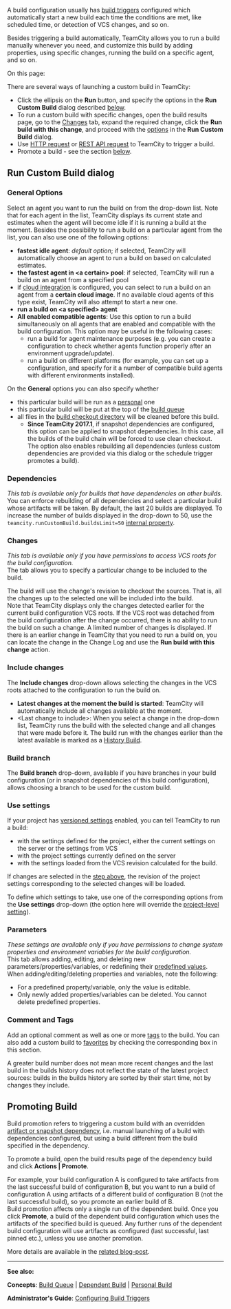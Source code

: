 [//]: # (title: Triggering a Custom Build)
[//]: # (auxiliary-id: Triggering a Custom Build)

A build configuration usually has [build triggers](configuring-build-triggers.md) configured which automatically start a new build each time the conditions are met, like scheduled time, or detection of VCS changes, and so on.

Besides triggering a build automatically, TeamCity allows you to run a build manually whenever you need, and customize this build by adding properties, using specific changes, running the build on a specific agent, and so on.

On this page:

<tag-list of="chapter" mode="tree" depth="4"/>


There are several ways of launching a custom build in TeamCity:
* Click the ellipsis on the __Run__ button, and specify the options in the __Run Custom Build__ dialog described [below](#General+Options).
* To run a custom build with specific changes, open the build results page, go to the [Changes](working-with-build-results.md#Changes) tab, expand the required change, click the __Run build with this change__, and proceed with the [options](#General+Options) in the __Run Custom Build__ dialog.
* Use [HTTP request](accessing-server-by-http.md) or [REST API request](rest-api.md#Triggering+a+Build) to TeamCity to trigger a build.
* Promote a build \- see the section [below](#Promoting+Build).

## Run Custom Build dialog

### General Options

Select an agent you want to run the build on from the drop\-down list. Note that for each agent in the list, TeamCity displays its current state and estimates when the agent will become idle if it is running a build at the moment. Besides the possibility to run a build on a particular agent from the list, you can also use one of the following options:
* __fastest idle agent__: _default option_; if selected, TeamCity will automatically choose an agent to run a build on based on calculated estimates.
* __the fastest agent in &lt;a certain&gt; pool__: if selected, TeamCity will run a build on an agent from a specified pool
* if [cloud integration](teamcity-integration-with-cloud-solutions.md) is configured, you can select to run a build on an agent from a __certain cloud image__. If no available cloud agents of this type exist, TeamCity will also attempt to start a new one.
* __run a build on &lt;a specified&gt; agent__
* __All enabled compatible agents__: Use this option to run a build simultaneously on all agents that are enabled and compatible with the build configuration. This option may be useful in the following cases:
  * run a build for agent maintenance purposes (e.g. you can create a configuration to check whether agents function properly after an environment upgrade/update).
  * run a build on different platforms (for example, you can set up a configuration, and specify for it a number of compatible build agents with different environments installed).

On the __General__ options you can also specify whether
* this particular build will be run as a [personal](personal-build.md) one
* this particular build will be put at the top of the [build queue](build-queue.md)
* all files in the [build checkout directory](build-checkout-directory.md) will be cleaned before this build.
   * __Since TeamCity 2017.1__, if snapshot dependencies are configured, this option can be applied to snapshot dependencies. In this case, all the builds of the build chain will be forced to use clean checkout. The option also enables rebuilding all dependencies (unless custom dependencies are provided via this dialog or the schedule trigger promotes a build).

### Dependencies

_This tab is available only for builds that have dependencies on other builds_.   
You can enforce rebuilding of all dependencies and select a particular build whose artifacts will be taken. By default, the last 20 builds are displayed. To increase the number of builds displayed in the drop\-down to 50, use the `teamcity.runCustomBuild.buildsLimit=50` [internal property](configuring-teamcity-server-startup-properties.md#TeamCity+internal+properties).

### Changes

_This tab is available only if you have permissions to access VCS roots for the build configuration._   
The tab allows you to specify a particular change to be included to the build.

The build will use the change's revision to checkout the sources. That is, all the changes up to the selected one will be included into the build.   
Note that TeamCity displays only the changes detected earlier for the current build configuration VCS roots. If the VCS root was detached from the build configuration after the change occurred, there is no ability to run the build on such a change. A limited number of changes is displayed. If there is an earlier change in TeamCity that you need to run a build on, you can locate the change in the Change Log and use the __Run build with this change__ action.

### Include changes

The __Include changes__ drop\-down allows selecting the changes in the VCS roots attached to the configuration to run the build on.
* __Latest changes at the moment the build is started__: TeamCity will automatically include all changes available at the moment.
* &lt;Last change to include&gt;: When you select a change in the drop\-down list, TeamCity runs the build with the selected change and all changes that were made before it. The build run with the changes earlier than the latest available is marked as a [History Build](history-build.md).

### Build branch

The __Build branch__ drop\-down, available if you have branches in your build configuration (or in snapshot dependencies of this build configuration), allows choosing a branch to be used for the custom build.

### Use settings

If your project has [versioned settings](storing-project-settings-in-version-control.md) enabled, you can tell TeamCity to run a build:
* with the settings defined for the project, either the current settings on the server or the settings from VCS
* with the project settings currently defined on the server
* with the settings loaded from the VCS revision calculated for the build.

If changes are selected in the [step above](#Include+changes), the revision of the project settings corresponding to the selected changes will be loaded.

To define which settings to take, use one of the corresponding options from the __Use settings__ drop\-down (the option here will override the [project-level setting](storing-project-settings-in-version-control.md#Defining+Settings+to+Apply+to+Builds)).

### Parameters

_These settings are available only if you have permissions to change system properties and environment variables for the build configuration._    
This tab allows adding, editing, and deleting new parameters/properties/variables, or redefining their [predefined values](predefined-build-parameters.md).   
When adding/editing/deleting properties and variables, note the following:
* For a predefined property/variable, only the value is editable.
* Only newly added properties/variables can be deleted. You cannot delete predefined properties.

### Comment and Tags

Add an optional comment as well as one or more [tags](build-tag.md) to the build. You can also add a custom build to [favorites](favorite-build.md) by checking the corresponding box in this section.

<note>

A greater build number does not mean more recent changes and the last build in the builds history does not reflect the state of the latest project sources: builds in the builds history are sorted by their start time, not by changes they include.
</note>

## Promoting Build

Build promotion refers to triggering a custom build with an overridden [artifact or snapshot dependency](dependent-build.md), i.e. manual launching of a build with dependencies configured, but using a build different from the build specified in the dependency.

To promote a build, open the build results page of the dependency build and click __Actions | Promote__.

For example, your build configuration A is configured to take artifacts from the last successful build of configuration B, but you want to run a build of configuration A using artifacts of a different build of configuration B (not the last successful build), so you promote an earlier build of B.   
Build promotion affects only a single run of the dependent build. Once you click __Promote__, a build of the dependent build configuration which uses the artifacts of the specified build is queued. Any further runs of the dependent build configuration will use artifacts as configured (last successful, last pinned etc.), unless you use another promotion.

More details are available in the [related blog-post](http://blog.jetbrains.com/teamcity/2012/04/teamcity-build-dependencies-2/).



 __  __

__See also:__


__Concepts__: [Build Queue](build-queue.md) | [Dependent Build](dependent-build.md) | [Personal Build](personal-build.md)

__Administrator's Guide__: [Configuring Build Triggers](configuring-build-triggers.md)
